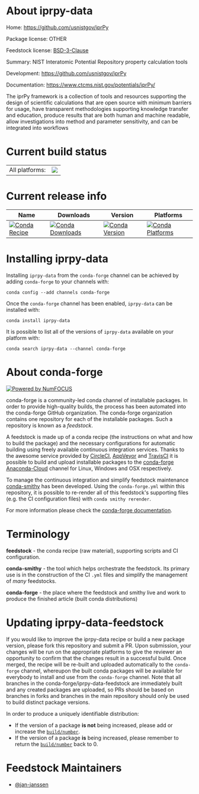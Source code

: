 About iprpy-data
================

Home: https://github.com/usnistgov/iprPy

Package license: OTHER

Feedstock license: [BSD-3-Clause](https://github.com/conda-forge/iprpy-data-feedstock/blob/master/LICENSE.txt)

Summary: NIST Interatomic Potential Repository property calculation tools

Development: https://github.com/usnistgov/iprPy

Documentation: https://www.ctcms.nist.gov/potentials/iprPy/

The iprPy framework is a collection of tools and resources supporting
the design of scientific calculations that are open source with minimum
barriers for usage, have transparent methodologies supporting knowledge
transfer and education, produce results that are both human and machine
readable, allow investigations into method and parameter sensitivity,
and can be integrated into workflows


Current build status
====================


<table><tr><td>All platforms:</td>
    <td>
      <a href="https://dev.azure.com/conda-forge/feedstock-builds/_build/latest?definitionId=10008&branchName=master">
        <img src="https://dev.azure.com/conda-forge/feedstock-builds/_apis/build/status/iprpy-data-feedstock?branchName=master">
      </a>
    </td>
  </tr>
</table>

Current release info
====================

| Name | Downloads | Version | Platforms |
| --- | --- | --- | --- |
| [![Conda Recipe](https://img.shields.io/badge/recipe-iprpy--data-green.svg)](https://anaconda.org/conda-forge/iprpy-data) | [![Conda Downloads](https://img.shields.io/conda/dn/conda-forge/iprpy-data.svg)](https://anaconda.org/conda-forge/iprpy-data) | [![Conda Version](https://img.shields.io/conda/vn/conda-forge/iprpy-data.svg)](https://anaconda.org/conda-forge/iprpy-data) | [![Conda Platforms](https://img.shields.io/conda/pn/conda-forge/iprpy-data.svg)](https://anaconda.org/conda-forge/iprpy-data) |

Installing iprpy-data
=====================

Installing `iprpy-data` from the `conda-forge` channel can be achieved by adding `conda-forge` to your channels with:

```
conda config --add channels conda-forge
```

Once the `conda-forge` channel has been enabled, `iprpy-data` can be installed with:

```
conda install iprpy-data
```

It is possible to list all of the versions of `iprpy-data` available on your platform with:

```
conda search iprpy-data --channel conda-forge
```


About conda-forge
=================

[![Powered by NumFOCUS](https://img.shields.io/badge/powered%20by-NumFOCUS-orange.svg?style=flat&colorA=E1523D&colorB=007D8A)](http://numfocus.org)

conda-forge is a community-led conda channel of installable packages.
In order to provide high-quality builds, the process has been automated into the
conda-forge GitHub organization. The conda-forge organization contains one repository
for each of the installable packages. Such a repository is known as a *feedstock*.

A feedstock is made up of a conda recipe (the instructions on what and how to build
the package) and the necessary configurations for automatic building using freely
available continuous integration services. Thanks to the awesome service provided by
[CircleCI](https://circleci.com/), [AppVeyor](https://www.appveyor.com/)
and [TravisCI](https://travis-ci.com/) it is possible to build and upload installable
packages to the [conda-forge](https://anaconda.org/conda-forge)
[Anaconda-Cloud](https://anaconda.org/) channel for Linux, Windows and OSX respectively.

To manage the continuous integration and simplify feedstock maintenance
[conda-smithy](https://github.com/conda-forge/conda-smithy) has been developed.
Using the ``conda-forge.yml`` within this repository, it is possible to re-render all of
this feedstock's supporting files (e.g. the CI configuration files) with ``conda smithy rerender``.

For more information please check the [conda-forge documentation](https://conda-forge.org/docs/).

Terminology
===========

**feedstock** - the conda recipe (raw material), supporting scripts and CI configuration.

**conda-smithy** - the tool which helps orchestrate the feedstock.
                   Its primary use is in the construction of the CI ``.yml`` files
                   and simplify the management of *many* feedstocks.

**conda-forge** - the place where the feedstock and smithy live and work to
                  produce the finished article (built conda distributions)


Updating iprpy-data-feedstock
=============================

If you would like to improve the iprpy-data recipe or build a new
package version, please fork this repository and submit a PR. Upon submission,
your changes will be run on the appropriate platforms to give the reviewer an
opportunity to confirm that the changes result in a successful build. Once
merged, the recipe will be re-built and uploaded automatically to the
`conda-forge` channel, whereupon the built conda packages will be available for
everybody to install and use from the `conda-forge` channel.
Note that all branches in the conda-forge/iprpy-data-feedstock are
immediately built and any created packages are uploaded, so PRs should be based
on branches in forks and branches in the main repository should only be used to
build distinct package versions.

In order to produce a uniquely identifiable distribution:
 * If the version of a package **is not** being increased, please add or increase
   the [``build/number``](https://conda.io/docs/user-guide/tasks/build-packages/define-metadata.html#build-number-and-string).
 * If the version of a package **is** being increased, please remember to return
   the [``build/number``](https://conda.io/docs/user-guide/tasks/build-packages/define-metadata.html#build-number-and-string)
   back to 0.

Feedstock Maintainers
=====================

* [@jan-janssen](https://github.com/jan-janssen/)

